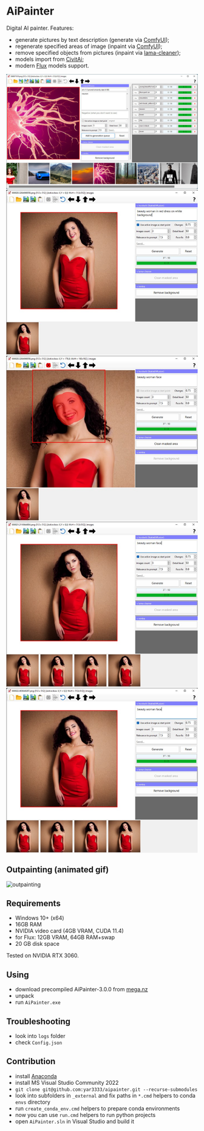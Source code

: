 # AiPainter

Digital AI painter. Features:
 
 * generate pictures by text description (generate via [ComfyUI](https://github.com/comfyanonymous/ComfyUI));
 * regenerate specified areas of image (inpaint via [ComfyUI](https://github.com/comfyanonymous/ComfyUI));
 * remove specified objects from pictures (inpaint via [lama-cleaner](https://github.com/Sanster/lama-cleaner));
 * models import from [CivitAi](https://civitai.com/);
 * modern [Flux](https://civitai.com/models/618692/flux) models support.

![screenshot-01](screenshots/screenshot-01.jpg)
![screenshot-02](screenshots/screenshot-02.jpg)
![screenshot-03](screenshots/screenshot-03.jpg)
![screenshot-04](screenshots/screenshot-04.jpg)
![screenshot-05](screenshots/screenshot-05.jpg)


## Outpainting (animated gif)

![outpainting](screenshots/outpainting.gif)


## Requirements

 * Windows 10+ (x64)
 * 16GB RAM
 * NVIDIA video card (4GB VRAM, CUDA 11.4)
 * for Flux: 12GB VRAM, 64GB RAM+swap
 * 20 GB disk space

Tested on NVIDIA RTX 3060.
 

## Using

 * download precompiled AiPainter-3.0.0 from [mega.nz](https://mega.nz/file/hs1FRRgY#V2dWoXhjZ3EEDUUD9F-aKyuzt_fl6FDwc2c1K8ao9eY)
 * unpack
 * run `AiPainter.exe`


## Troubleshooting

 * look into `logs` folder
 * check `Config.json`


## Contribution

 * install [Anaconda](https://docs.anaconda.com/anaconda/install/windows/)
 * install MS Visual Studio Community 2022
 * `git clone git@github.com:yar3333/aipainter.git --recurse-submodules`
 * look into subfolders in `_external` and fix paths in `*.cmd` helpers to conda `envs` directory
 * run `create_conda_env.cmd` helpers to prepare conda environments
 * now you can use `run.cmd` helpers to run python projects
 * open `AiPainter.sln` in Visual Studio and build it

